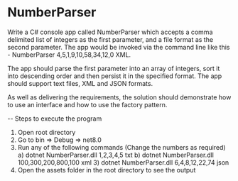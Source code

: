 # NumberParser

Write a C# console app called NumberParser which accepts a comma delimited list of integers as the first parameter, and a file format as the second parameter. The app would be invoked via the command line like this - NumberParser 4,5,1,9,10,58,34,12,0 XML. 

The app should parse the first parameter into an array of integers, sort it into descending order and then persist it in the specified format. The app should support text files, XML and JSON formats.

As well as delivering the requirements, the solution should demonstrate how to use an interface and how to use the factory pattern.


-- Steps to execute the program

1. Open root directory
2. Go to bin => Debug => net8.0
3. Run any of the following commands (Change the numbers as required)
     a) dotnet NumberParser.dll 1,2,3,4,5 txt
     b) dotnet NumberParser.dll 100,300,200,800,100 xml
     3) dotnet NumberParser.dll 6,4,8,12,22,74 json
4. Open the assets folder in the root directory to see the output
